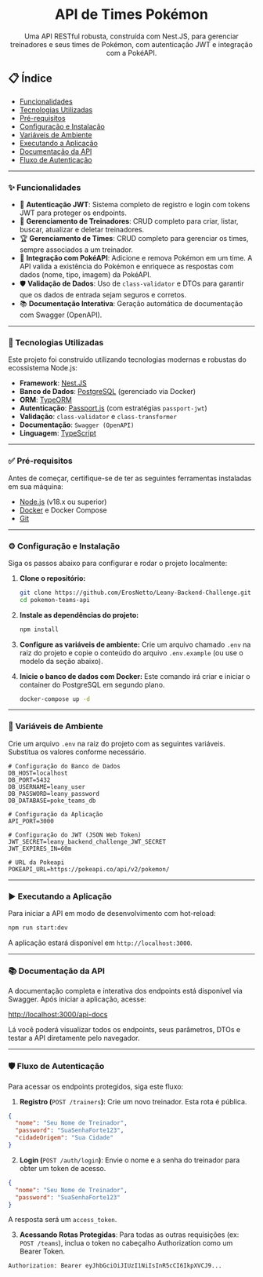<div align="center">
  <h1>API de Times Pokémon</h1>
  <p>
    Uma API RESTful robusta, construída com Nest.JS, para gerenciar treinadores e seus times de Pokémon, com autenticação JWT e integração com a PokéAPI.
  </p>
</div>

## 📋 Índice

- [Funcionalidades](#-funcionalidades)
- [Tecnologias Utilizadas](#-tecnologias-utilizadas)
- [Pré-requisitos](#-pré-requisitos)
- [Configuração e Instalação](#️-configuração-e-instalação)
- [Variáveis de Ambiente](#-variáveis-de-ambiente)
- [Executando a Aplicação](#️-executando-a-aplicação)
- [Documentação da API](#-documentação-da-api)
- [Fluxo de Autenticação](#-fluxo-de-autenticação)

---

### ✨ Funcionalidades

- 🔐 **Autenticação JWT**: Sistema completo de registro e login com tokens JWT para proteger os endpoints.
- 👤 **Gerenciamento de Treinadores**: CRUD completo para criar, listar, buscar, atualizar e deletar treinadores.
- 🏆 **Gerenciamento de Times**: CRUD completo para gerenciar os times, sempre associados a um treinador.
- 🐲 **Integração com PokéAPI**: Adicione e remova Pokémon em um time. A API valida a existência do Pokémon e enriquece as respostas com dados (nome, tipo, imagem) da PokéAPI.
- 🛡️ **Validação de Dados**: Uso de `class-validator` e DTOs para garantir que os dados de entrada sejam seguros e corretos.
- 📚 **Documentação Interativa**: Geração automática de documentação com Swagger (OpenAPI).

---

### 🚀 Tecnologias Utilizadas

Este projeto foi construído utilizando tecnologias modernas e robustas do ecossistema Node.js:

- **Framework**: [Nest.JS](https://nestjs.com/)
- **Banco de Dados**: [PostgreSQL](https://www.postgresql.org/) (gerenciado via Docker)
- **ORM**: [TypeORM](https://typeorm.io/)
- **Autenticação**: [Passport.js](http://www.passportjs.org/) (com estratégias `passport-jwt`)
- **Validação**: `class-validator` e `class-transformer`
- **Documentação**: `Swagger (OpenAPI)`
- **Linguagem**: [TypeScript](https://www.typescriptlang.org/)

---

### ✅ Pré-requisitos

Antes de começar, certifique-se de ter as seguintes ferramentas instaladas em sua máquina:

- [Node.js](https://nodejs.org/) (v18.x ou superior)
- [Docker](https://www.docker.com/) e Docker Compose
- [Git](https://git-scm.com/)

---

### ⚙️ Configuração e Instalação

Siga os passos abaixo para configurar e rodar o projeto localmente:

1.  **Clone o repositório:**

    ```bash
    git clone https://github.com/ErosNetto/Leany-Backend-Challenge.git
    cd pokemon-teams-api
    ```

2.  **Instale as dependências do projeto:**

    ```bash
    npm install
    ```

3.  **Configure as variáveis de ambiente:**
    Crie um arquivo chamado `.env` na raiz do projeto e copie o conteúdo do arquivo `.env.example` (ou use o modelo da seção abaixo).

4.  **Inicie o banco de dados com Docker:**
    Este comando irá criar e iniciar o container do PostgreSQL em segundo plano.
    ```bash
    docker-compose up -d
    ```

---

### 🔑 Variáveis de Ambiente

Crie um arquivo `.env` na raiz do projeto com as seguintes variáveis. Substitua os valores conforme necessário.

```env
# Configuração do Banco de Dados
DB_HOST=localhost
DB_PORT=5432
DB_USERNAME=leany_user
DB_PASSWORD=leany_password
DB_DATABASE=poke_teams_db

# Configuração da Aplicação
API_PORT=3000

# Configuração do JWT (JSON Web Token)
JWT_SECRET=leany_backend_challenge_JWT_SECRET
JWT_EXPIRES_IN=60m

# URL da Pokeapi
POKEAPI_URL=https://pokeapi.co/api/v2/pokemon/
```

---

### ▶️ Executando a Aplicação

Para iniciar a API em modo de desenvolvimento com hot-reload:

```bash
npm run start:dev
```

A aplicação estará disponível em `http://localhost:3000`.

---

### 📚 Documentação da API

A documentação completa e interativa dos endpoints está disponível via Swagger. Após iniciar a aplicação, acesse:

[http://localhost:3000/api-docs](http://localhost:3000/api-docs/)

Lá você poderá visualizar todos os endpoints, seus parâmetros, DTOs e testar a API diretamente pelo navegador.

---

### 🛡️ Fluxo de Autenticação

Para acessar os endpoints protegidos, siga este fluxo:

1. **Registro (**`POST /trainers`**)**: Crie um novo treinador. Esta rota é pública.

```JSON
{
  "nome": "Seu Nome de Treinador",
  "password": "SuaSenhaForte123",
  "cidadeOrigem": "Sua Cidade"
}
```

2. **Login (**`POST /auth/login`**)**: Envie o nome e a senha do treinador para obter um token de acesso.

```JSON
{
  "nome": "Seu Nome de Treinador",
  "password": "SuaSenhaForte123"
}
```

A resposta será um `access_token`.

3. **Acessando Rotas Protegidas**: Para todas as outras requisições (ex: `POST /teams`), inclua o token no cabeçalho Authorization como um Bearer Token.

```
Authorization: Bearer eyJhbGciOiJIUzI1NiIsInR5cCI6IkpXVCJ9...
```
